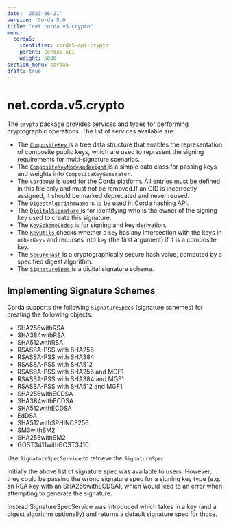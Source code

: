 ```yaml
---
date: '2023-06-21'
version: 'Corda 5.0'
title: "net.corda.v5.crypto"
menu:
  corda5:
    identifier: corda5-api-crypto
    parent: corda5-api
    weight: 5000
section_menu: corda5
draft: true
---
```

# net.corda.v5.crypto

The `crypto` package provides services and types for performing cryptographic operations. The list of services available are:

* The <a href="../../../../../../api-ref/corda/5.0/net/corda/v5/crypto/CompositeKey.html" target="_blank"> `CompositeKey` </a> is a tree data structure that enables the representation of composite public keys, which are used to represent the signing requirements for multi-signature scenarios.
* The <a href="../../../../../../api-ref/corda/5.0/net/corda/v5/crypto/CompositeKeyNodeAndWeight.html" target="_blank"> `CompositeKeyNodeandWeight` </a> is a simple data class for passing keys and weights into `CompositeKeyGenerator.`
* The <a href="../../../../../../api-ref/corda/5.0/net/corda/v5/crypto/CordaOID.html" target="_blank"> `CordaOID` </a> is used for the Corda platform. All entries must be defined in this file only and must not be removed.If an OID is incorrectly assigned, it should be marked deprecated and never reused.
* The <a href="../../../../../../api-ref/corda/5.0/net/corda/v5/crypto/DigestAlgorithmName.html" target="_blank"> `DigestAlgorithmName` </a> is to be used in Corda hashing API.
* The <a href="../../../../../../api-ref/corda/5.0/net/corda/v5/crypto/DigitalSignature.html" target="_blank"> `DigitalSignature` </a>  is for identifying who is the owner of the signing key used to create this signature.
* The <a href="../../../../../../api-ref/corda/5.0/net/corda/v5/crypto/KeySchemeCodes.html" target="_blank"> `KeySchemeCodes` </a> is for signing and key derivation.
* The <a href="../../../../../../api-ref/corda/5.0/net/corda/v5/crypto/KeyUtils.html" target="_blank"> `KeyUtils` </a>  checks whether a `key` has any intersection with the keys in `otherKeys` and recurses into `key` (the first argument) if it is a composite key.
* The <a href="../../../../../../api-ref/corda/5.0/net/corda/v5/crypto/SecureHash.html" target="_blank"> `SecureHash` </a> is a cryptographically secure hash value, computed by a specified digest algorithm.
* The <a href="../../../../../../api-ref/corda/5.0/net/corda/v5/crypto/SignatureSpec.html" target="_blank"> `SignatureSpec` </a>  is a digital signature scheme.

## Implementing Signature Schemes

Corda supports the following `SignatureSpecs` (signature schemes) for creating the following objects:

* SHA256withRSA
* SHA384withRSA
* SHA512withRSA
* RSASSA-PSS with SHA256
* RSASSA-PSS with SHA384
* RSASSA-PSS with SHA512
* RSASSA-PSS with SHA256 and MGF1
* RSASSA-PSS with SHA384 and MGF1
* RSASSA-PSS with SHA512 and MGF1
* SHA256withECDSA
* SHA384withECDSA
* SHA512withECDSA
* EdDSA
* SHA512withSPHINCS256
* SM3withSM2
* SHA256withSM2
* GOST3411withGOST3410

Use `SignatureSpecService` to retrieve the `SignatureSpec`.

Initially the above list of signature spec was available to users. However, they could be passing the wrong signature spec for a signing key type (e.g. an RSA key with an SHA256withECDSA), which would lead to an error when attempting to generate the signature.

Instead SignatureSpecService was introduced which takes in a key (and a digest algorithm optionally) and returns a default signature spec for those.